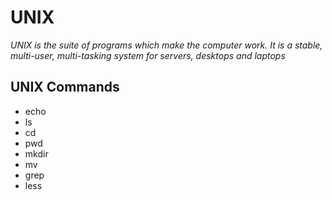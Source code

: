 # UNIX
_UNIX is the suite of programs which make the computer work. It is a stable, multi-user, multi-tasking system for servers, desktops and laptops_

## UNIX Commands

* echo
* ls
* cd
* pwd
* mkdir 
* mv
* grep
* less
